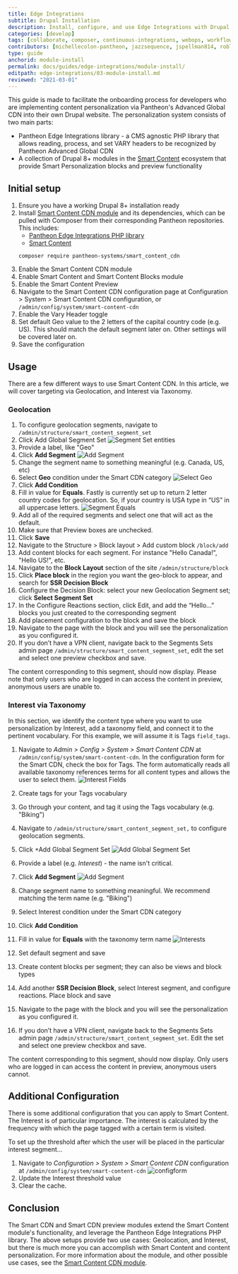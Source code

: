 ```yaml
---
title: Edge Integrations
subtitle: Drupal Installation
description: Install, configure, and use Edge Integrations with Drupal.
categories: [develop]
tags: [collaborate, composer, continuous-integrations, webops, workflow]
contributors: [michellecolon-pantheon, jazzsequence, jspellman814, robloach, enotick]
type: guide
anchorid: module-install
permalink: docs/guides/edge-integrations/module-install/
editpath: edge-integrations/03-module-install.md
reviewed: "2021-03-01"
---
```


This guide is made to facilitate the onboarding process for developers who are implementing content personalization via Pantheon's Advanced Global CDN into their own Drupal website. The personalization system consists of two main parts:

- Pantheon Edge Integrations library - a CMS agnostic PHP library that allows reading, process, and set VARY headers to be recognized by Pantheon Advanced Global CDN
- A collection of Drupal 8+ modules in the [Smart Content](https://www.drupal.org/project/smart_content) ecosystem that provide Smart Personalization blocks and preview functionality


## Initial setup

1. Ensure you have a working Drupal 8+ installation ready
1. Install [Smart Content CDN module](https://github.com/pantheon-systems/smart_content_cdn) and its dependencies, which can be pulled with Composer from their corresponding Pantheon repositories. This includes:
    - [Pantheon Edge Integrations PHP library](https://github.com/pantheon-systems/pantheon-edge-integrations)
    - [Smart Content](https://www.drupal.org/project/smart_content)
    ```
    composer require pantheon-systems/smart_content_cdn
    ```
1. Enable the Smart Content CDN module
1. Enable Smart Content and Smart Content Blocks module
1. Enable the Smart Content Preview
1. Navigate to the Smart Content CDN configuration page at Configuration > System > Smart Content CDN configuration, or `/admin/config/system/smart-content-cdn`
1. Enable the Vary Header toggle
1. Set default Geo value to the 2 letters of the capital country code (e.g. US). This should match the default segment later on. Other settings will be covered later on.
1. Save the configuration

## Usage

There are a few different ways to use Smart Content CDN. In this article, we will cover targeting via Geolocation, and Interest via Taxonomy.

### Geolocation

1. To configure geolocation segments, navigate to `/admin/structure/smart_content_segment_set`
1. Click Add Global Segment Set
    ![Segment Set entities](../../../images/guides/edge-integrations/segementsetentities.png)
1. Provide a label, like "Geo"
1. Click **Add Segment**
    ![Add Segment](../../../images/guides/edge-integrations/setsegment.png)
1. Change the segment name to something meaningful (e.g. Canada, US, etc)
1. Select **Geo** condition under the Smart CDN category
    ![Select Geo](../../../images/guides/edge-integrations/selectgeo.png)
1. Click **Add Condition**
1. Fill in value for **Equals**. Fastly is currently set up to return 2 letter country codes for geolocation. So, if your country is USA type in “US” in all uppercase letters.
    ![Segment Equals](../../../images/guides/edge-integrations/segmentequals.png)
1. Add all of the required segments and select one that will act as the default.
1. Make sure that Preview boxes are unchecked.
1. Click **Save**
1. Navigate to the Structure > Block layout > Add custom block `/block/add`
1. Add content blocks for each segment. For instance "Hello Canada!", "Hello US!", etc.
1. Navigate to the **Block Layout** section of the site `/admin/structure/block`
1. Click **Place block** in the region you want the geo-block to appear, and search for **SSR Decision Block**
1. Configure the Decision Block: select your new Geolocation Segment set; click **Select Segment Set**
1. In the Configure Reactions section, click Edit, and add the “Hello…” blocks you just created to the corresponding segment
1. Add placement configuration to the block and save the block
1. Navigate to the page with the block and you will see the personalization as you configured it. 
1. If you don’t have a VPN client, navigate back to the Segments Sets admin page `/admin/structure/smart_content_segment_set`, edit the set and select one preview checkbox and save.

The content corresponding to this segment, should now display. Please note that only users who are logged in can access the content in preview, anonymous users are unable to.

### Interest via Taxonomy

In this section, we identify the content type where you want to use personalization by Interest,  add a taxonomy field, and connect it to the pertinent vocabulary. For this example, we will assume it is Tags `field_tags`.

1. Navigate to *Admin > Config > System > Smart Content CDN* at `/admin/config/system/smart-content-cdn`. In the configuration form for the Smart CDN, check the box for Tags. The form automatically reads all available taxonomy references terms for all content types and allows the user to select them.
    ![Interest Fields](../../../images/guides/edge-integrations/interestfields.png)

1. Create tags for your Tags vocabulary
1. Go through your content, and tag it using the Tags vocabulary (e.g. "Biking")
1. Navigate to `/admin/structure/smart_content_segment_set,` to configure geolocation segments. 
1. Click +Add Global Segment Set
    ![Add Global Segment Set](../../../images/guides/edge-integrations/segmentsetentities.png)
1. Provide a label (e.g. *Interest*) - the name isn't critical.
1. Click **Add Segment**
    ![Add Segment](../../../images/guides/edge-integrations/setsegment.png)
1. Change segment name to something meaningful. We recommend matching the term name (e.g. "Biking")
1. Select Interest condition under the Smart CDN category
1. Click **Add Condition**
1. Fill in value for **Equals** with the taxonomy term name
    ![Interests](../../../images/guides/edge-integrations/interests.png)
1. Set default segment and save
1. Create content blocks per segment; they can also be views and block types
1. Add another **SSR Decision Block**, select Interest segment, and configure reactions. Place block and save
1. Navigate to the page with the block and you will see the personalization as you configured it. 
1. If you don’t have a VPN client, navigate back to the Segments Sets admin page `/admin/structure/smart_content_segment_set`. Edit the set and select one preview checkbox and save.

The content corresponding to this segment, should now display. Only users who are logged in can access the content in preview, anonymous users cannot. 

## Additional Configuration

There is some additional configuration that you can apply to Smart Content. The Interest is of particular importance. The interest is calculated by the frequency with which the page tagged with a certain term is visited.

To set up the threshold after which the user will be placed in the particular interest segment...
1. Navigate to *Configuration > System > Smart Content CDN* configuration at `/admin/config/system/smart-content-cdn`
    ![configform](../../../images/guides/edge-integrations/smartcdnconfiguration.png)
1. Update the Interest threshold value
1. Clear the cache.


<!--

### Subscriber

Note: Subscriber method is paywalled, and currently not covered in the documenation.

Subscriber use cases are different from the previous use cases because there are only two segments: subscribers and anonymous users. You don't need to add a segment set for it if you want to use it to hide content behind the paywall. If you also want to show different blocks to subscribers, you can set up the segments similar to how the Geolocation and Interest use cases are done, and select the Role condition.

Role authentication is done on the CDN level via the JWT token. Follow the setup instructions for the module and generate a JWT RSA Key. This key needs to be implemented on the AGCDN layer.
The custom key you create is automatically stored in the `subscriberToken` cookie by the module. To verify that the token generation works and is encrypted using the RSA key:

1. Install and enable the [JWT module](https://www.drupal.org/project/jwt)
1. Navigate to Configuration > System > Smart Content CDN configuration `/admin/config/system/smart-content-cdn`
1. Update subscriber threshold, which is the number of free articles the anonymous user can view.
1. Select content types that need to be locked behind the paywall
1. Save configuration; now the content is protected by a paywall.
1. The users that have a Subscriber role can log in using the Drupal login form
1. Editors and administrators can use the Smart CDN Preview module to masquerade as a subscribed user.

Role/Subscriber use case requires a JWT module and a private key. It also requires additional configuration on the AGCDN side. It’s currently under active development and will be delivered in future phases.
-->

## Conclusion

The Smart CDN and Smart CDN preview modules extend the Smart Content module's functionality, and leverage the Pantheon Edge Integrations PHP library. The above setups provide two use cases: Geolocation, and Interest, but there is much more you can accomplish with Smart Content and content personalization. For more information about the module, and other possible use cases, see the [Smart Content CDN module](https://github.com/pantheon-systems/smart_content_cdn).
